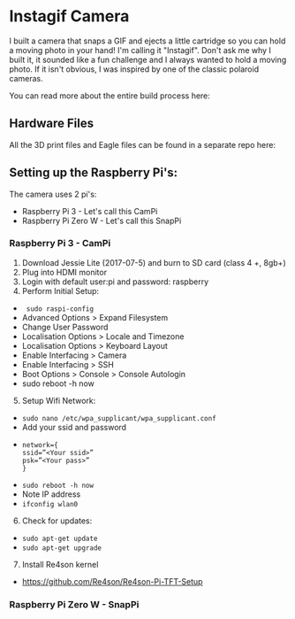 # Instagif Camera

I built a camera that snaps a GIF and ejects a little cartridge so you can hold a moving photo in your hand! I'm calling it "Instagif". Don't ask me why I built it, it sounded like a fun challenge and I always wanted to hold a moving photo. If it isn't obvious, I was inspired by one of the classic polaroid cameras.

You can read more about the entire build process here:

## Hardware Files

All the 3D print files and Eagle files can be found in a separate repo here:

## Setting up the Raspberry Pi's:

The camera uses 2 pi's:

* Raspberry Pi 3 - Let's call this CamPi
* Raspberry Pi Zero W - Let's call this SnapPi

### Raspberry Pi 3 - CamPi

1. Download Jessie Lite (2017-07-5) and burn to SD card (class 4 +, 8gb+)
2. Plug into HDMI monitor
3. Login with default user:pi and password: raspberry
4. Perform Initial Setup:
 * ``` sudo raspi-config```
  * Advanced Options > Expand Filesystem
  * Change User Password
  * Localisation Options > Locale and Timezone
  * Localisation Options > Keyboard Layout
  * Enable Interfacing > Camera
  * Enable Interfacing > SSH
  * Boot Options > Console > Console Autologin
 * sudo reboot -h now
5. Setup Wifi Network:
 * ```sudo nano /etc/wpa_supplicant/wpa_supplicant.conf```
 * Add your ssid and password
  * ```
    network={
	ssid=”<Your ssid>”
	psk=”<Your pass>”
	}

    ```
  * ```sudo reboot -h now```
 * Note IP address
  * ```ifconfig wlan0```
6. Check for updates:
 * ```sudo apt-get update```
 * ```sudo apt-get upgrade```
7. Install Re4son kernel
 * https://github.com/Re4son/Re4son-Pi-TFT-Setup

### Raspberry Pi Zero W - SnapPi
